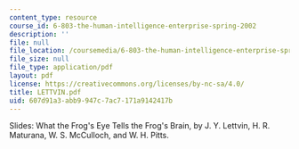 ```yaml
---
content_type: resource
course_id: 6-803-the-human-intelligence-enterprise-spring-2002
description: ''
file: null
file_location: /coursemedia/6-803-the-human-intelligence-enterprise-spring-2002/607d91a3abb9947c7ac7171a9142417b_LETTVIN.pdf
file_size: null
file_type: application/pdf
layout: pdf
license: https://creativecommons.org/licenses/by-nc-sa/4.0/
title: LETTVIN.pdf
uid: 607d91a3-abb9-947c-7ac7-171a9142417b
---
```

Slides: What the Frog's Eye Tells the Frog's Brain, by J. Y. Lettvin, H. R. Maturana, W. S. McCulloch, and W. H. Pitts.